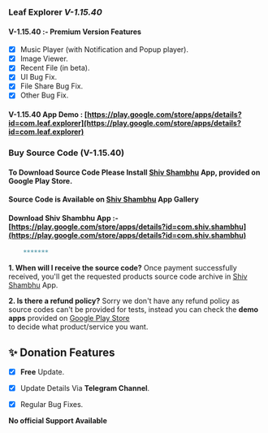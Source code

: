 ### Leaf Explorer *V-1.15.40*
#### V-1.15.40 :- Premium Version Features
- [x] Music Player (with Notification and Popup player).
- [x] Image Viewer.
- [x] Recent File (in beta).
- [x] UI Bug Fix.
- [x] File Share Bug Fix.
- [x] Other Bug Fix.
#### V-1.15.40 App Demo : [https://play.google.com/store/apps/details?id=com.leaf.explorer](https://play.google.com/store/apps/details?id=com.leaf.explorer)<br>

### Buy Source Code (V-1.15.40)

#### To Download Source Code Please Install [Shiv Shambhu](https://play.google.com/store/apps/details?id=com.shiv.shambhu) App, provided on Google Play Store.
#### Source Code is Available on [Shiv Shambhu](https://play.google.com/store/apps/details?id=com.shiv.shambhu) App Gallery

#### Download Shiv Shambhu App :- [https://play.google.com/store/apps/details?id=com.shiv.shambhu](https://play.google.com/store/apps/details?id=com.shiv.shambhu)


```markdown
    *******
```

**1. When will I receive the source code?**
Once payment successfully received, you'll get the requested products source code archive in [Shiv Shambhu](https://play.google.com/store/apps/details?id=com.shiv.shambhu) App.

**2. Is there a refund policy?**
Sorry we don't have any refund policy as source codes can't be provided for tests, instead you can check the **demo apps** provided on [Google Play Store](https://play.google.com/store/apps/details?id=com.leaf.explorer)</br> to decide what product/service you want.

## ✨ Donation Features
- [x] **Free** Update.
- [x] Update Details Via **Telegram Channel**.
- [x] Regular Bug Fixes.



**No official Support Available**
